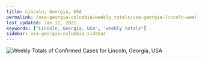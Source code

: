 ```yaml
---
title: Lincoln, Georgia, USA
permalink: /usa-georgia-columbia/weekly_totals/usa-georgia-lincoln-weekly_totals.html
last_updated: Jan 12, 2021
keywords: ["Lincoln, Georgia, USA", "weekly totals"]
sidebar: usa-georgia-columbia_sidebar
---
```


![Weekly Totals of Confirmed Cases for Lincoln, Georgia, USA](/covid_tracker/images/graphs/usa-georgia-lincoln-weekly_totals_graph.png)
